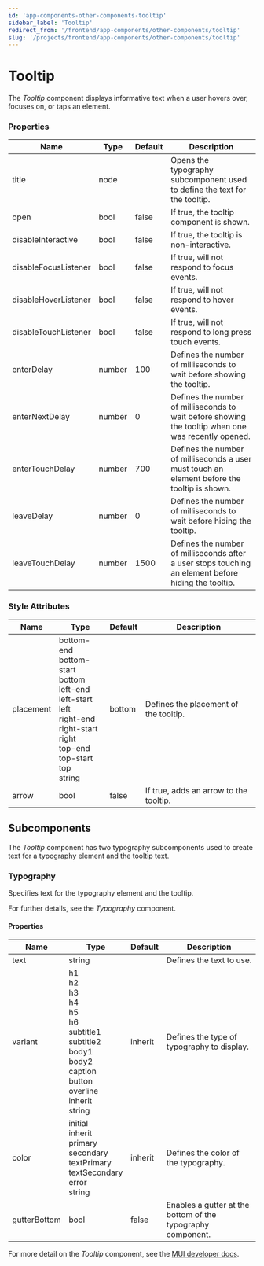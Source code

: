 ```yaml
---
id: 'app-components-other-components-tooltip'
sidebar_label: 'Tooltip'
redirect_from: '/frontend/app-components/other-components/tooltip'
slug: '/projects/frontend/app-components/other-components/tooltip'
---
```


# Tooltip

The _Tooltip_ component displays informative text when a user hovers over, focuses on, or taps an element.

### Properties

<table>
<thead>
<tr><th>Name</th><th>Type</th><th>Default</th><th>Description</th></tr>
</thead>
<tbody>
<tr><td>title</td><td>node</td><td></td><td>Opens the typography subcomponent used to define the text for the tooltip.</td></tr>
<tr><td>open</td><td>bool</td><td>false</td><td>If true, the tooltip component is shown.</td></tr>
<tr><td>disableInteractive</td><td>bool</td><td>false</td><td>If true, the tooltip is non-interactive.</td></tr>
<tr><td>disableFocusListener</td><td>bool</td><td>false</td><td>If true, will not respond to focus events.</td></tr>
<tr><td>disableHoverListener</td><td>bool</td><td>false</td><td>If true, will not respond to hover events.</td></tr>
<tr><td>disableTouchListener</td><td>bool</td><td>false</td><td>If true, will not respond to long press touch events.</td></tr>
<tr><td>enterDelay</td><td>number</td><td>100</td><td>Defines the number of milliseconds to wait before showing the tooltip.</td></tr>
<tr><td>enterNextDelay</td><td>number</td><td>0</td><td>Defines the number of milliseconds to wait before showing the tooltip when one was recently opened.</td></tr>
<tr><td>enterTouchDelay</td><td>number</td><td>700</td><td>Defines the number of milliseconds a user must touch an element before the tooltip is shown.</td></tr>
<tr><td>leaveDelay</td><td>number</td><td>0</td><td>Defines the number of milliseconds to wait before hiding the tooltip.</td></tr>
<tr><td>leaveTouchDelay</td><td>number</td><td>1500</td><td>Defines the number of milliseconds after a user stops touching an element before hiding the tooltip.</td></tr>
</tbody>
</table>

### Style Attributes

<table>
<thead>
<tr><th>Name</th><th>Type</th><th>Default</th><th>Description</th></tr>
</thead>
<tbody>
<tr><td>placement</td><td>bottom-end<br/>bottom-start<br/>bottom<br/>left-end<br/>left-start<br/>left<br/>right-end<br/>right-start<br/>right<br/>top-end<br/>top-start<br/>top<br/>string</td><td>bottom</td><td>Defines the placement of the tooltip.</td></tr>
<tr><td>arrow</td><td>bool</td><td>false</td><td>If true, adds an arrow to the tooltip.</td></tr>
</tbody>
</table>

## Subcomponents

The _Tooltip_ component has two typography subcomponents used to create text for a typography element and the tooltip text.

### Typography

Specifies text for the typography element and the tooltip.

For further details, see the *Typography* component.

#### Properties

<table>
<thead>
<tr><th>Name</th><th>Type</th><th>Default</th><th>Description</th></tr>
</thead>
<tbody>
<tr><td>text</td><td>string</td><td></td><td>Defines the text to use.</td></tr>
<tr><td>variant</td><td>h1<br/>h2<br/>h3<br/>h4<br/>h5<br/>h6<br/>subtitle1<br/>subtitle2<br/>body1<br/>body2<br/>caption<br/>button<br/>overline<br/>inherit<br/>string</td><td>inherit</td><td>Defines the type of typography to display.</td></tr>
<tr><td>color</td><td>initial<br/>inherit<br/>primary<br/>secondary<br/>textPrimary<br/>textSecondary<br/>error<br/>string</td><td>inherit</td><td>Defines the color of the typography.</td></tr>
<tr><td>gutterBottom</td><td>bool</td><td>false</td><td>Enables a gutter at the bottom of the typography component.</td></tr>
</tbody>
</table>

For more detail on the _Tooltip_ component, see the [MUI developer docs](https://mui.com/material-ui/api/tooltip/).
